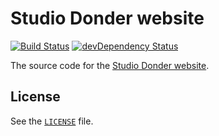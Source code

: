# Studio Donder website

[![Build Status](https://travis-ci.org/studio-donder/studio-donder.nl.svg?branch=master)](https://travis-ci.org/studio-donder/studio-donder.nl) 
[![devDependency Status](https://david-dm.org/studio-donder/studio-donder.nl/dev-status.svg?theme=.io)](https://david-dm.org/studio-donder/studio-donder.nl#info=devDependencies)

The source code for the [Studio Donder website][1].

## License

See the [``LICENSE``](LICENSE) file.

[1]: http://www.studio-donder.nl/
